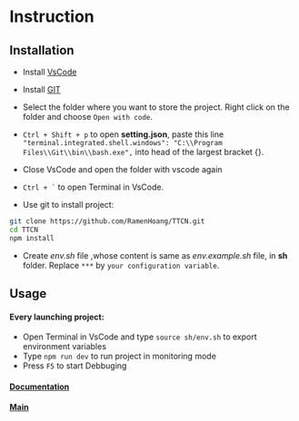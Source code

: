 # Instruction



## Installation
- Install [VsCode](https://code.visualstudio.com/)

- Install [GIT](https://github.com/git-for-windows/git/releases/download/v2.29.2.windows.2/Git-2.29.2.2-64-bit.exe)

- Select the folder where you want to store the project. Right click on the folder and choose `Open with code`.

- `Ctrl + Shift + p` to open **setting.json**, paste this line `"terminal.integrated.shell.windows": "C:\\Program Files\\Git\\bin\\bash.exe",` into head of the largest bracket {}. 

- Close VsCode and open the folder with vscode again

- `` Ctrl + ` `` to open Terminal in VsCode. 


- Use git to install project:
```bash
git clone https://github.com/RamenHoang/TTCN.git
cd TTCN
npm install
```
- Create *env.sh* file ,whose content is same as *env.example.sh* file, in **sh** folder. Replace `***` by `your configuration variable`.

## Usage

#### Every launching project:
- Open Terminal in VsCode and type `source sh/env.sh` to export environment variables
- Type `npm run dev` to run project in monitoring mode
- Press `F5` to start Debbuging

#### [Documentation](localhost:12345/api/docs)
#### [Main](localhost:12345/api/v1) 
